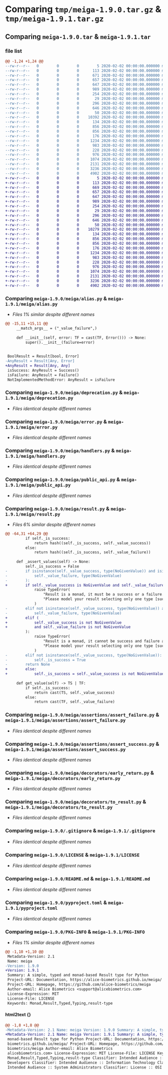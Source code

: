 # Comparing `tmp/meiga-1.9.0.tar.gz` & `tmp/meiga-1.9.1.tar.gz`

## Comparing `meiga-1.9.0.tar` & `meiga-1.9.1.tar`

### file list

```diff
@@ -1,24 +1,24 @@
--rw-r--r--   0        0        0        5 2020-02-02 00:00:00.000000 meiga-1.9.0/meiga/VERSION
--rw-r--r--   0        0        0      113 2020-02-02 00:00:00.000000 meiga-1.9.0/meiga/__init__.py
--rw-r--r--   0        0        0      671 2020-02-02 00:00:00.000000 meiga-1.9.0/meiga/alias.py
--rw-r--r--   0        0        0      657 2020-02-02 00:00:00.000000 meiga-1.9.0/meiga/deprecation.py
--rw-r--r--   0        0        0      647 2020-02-02 00:00:00.000000 meiga-1.9.0/meiga/error.py
--rw-r--r--   0        0        0      989 2020-02-02 00:00:00.000000 meiga-1.9.0/meiga/handlers.py
--rw-r--r--   0        0        0      254 2020-02-02 00:00:00.000000 meiga-1.9.0/meiga/misc.py
--rw-r--r--   0        0        0       29 2020-02-02 00:00:00.000000 meiga-1.9.0/meiga/no_given_value.py
--rw-r--r--   0        0        0      296 2020-02-02 00:00:00.000000 meiga-1.9.0/meiga/on_failure_exception.py
--rw-r--r--   0        0        0      646 2020-02-02 00:00:00.000000 meiga-1.9.0/meiga/public_api.py
--rw-r--r--   0        0        0       50 2020-02-02 00:00:00.000000 meiga-1.9.0/meiga/py.typed
--rw-r--r--   0        0        0    10392 2020-02-02 00:00:00.000000 meiga-1.9.0/meiga/result.py
--rw-r--r--   0        0        0      134 2020-02-02 00:00:00.000000 meiga-1.9.0/meiga/assertions/__init__.py
--rw-r--r--   0        0        0      856 2020-02-02 00:00:00.000000 meiga-1.9.0/meiga/assertions/assert_failure.py
--rw-r--r--   0        0        0      856 2020-02-02 00:00:00.000000 meiga-1.9.0/meiga/assertions/assert_success.py
--rw-r--r--   0        0        0      176 2020-02-02 00:00:00.000000 meiga-1.9.0/meiga/decorators/__init__.py
--rw-r--r--   0        0        0     1234 2020-02-02 00:00:00.000000 meiga-1.9.0/meiga/decorators/early_return.py
--rw-r--r--   0        0        0      983 2020-02-02 00:00:00.000000 meiga-1.9.0/meiga/decorators/to_result.py
--rw-r--r--   0        0        0      228 2020-02-02 00:00:00.000000 meiga-1.9.0/meiga/decorators/unexpected_decoration_order_error.py
--rw-r--r--   0        0        0      976 2020-02-02 00:00:00.000000 meiga-1.9.0/.gitignore
--rw-r--r--   0        0        0     1074 2020-02-02 00:00:00.000000 meiga-1.9.0/LICENSE
--rw-r--r--   0        0        0     2131 2020-02-02 00:00:00.000000 meiga-1.9.0/README.md
--rw-r--r--   0        0        0     3236 2020-02-02 00:00:00.000000 meiga-1.9.0/pyproject.toml
--rw-r--r--   0        0        0     4902 2020-02-02 00:00:00.000000 meiga-1.9.0/PKG-INFO
+-rw-r--r--   0        0        0        5 2020-02-02 00:00:00.000000 meiga-1.9.1/meiga/VERSION
+-rw-r--r--   0        0        0      113 2020-02-02 00:00:00.000000 meiga-1.9.1/meiga/__init__.py
+-rw-r--r--   0        0        0      669 2020-02-02 00:00:00.000000 meiga-1.9.1/meiga/alias.py
+-rw-r--r--   0        0        0      657 2020-02-02 00:00:00.000000 meiga-1.9.1/meiga/deprecation.py
+-rw-r--r--   0        0        0      647 2020-02-02 00:00:00.000000 meiga-1.9.1/meiga/error.py
+-rw-r--r--   0        0        0      989 2020-02-02 00:00:00.000000 meiga-1.9.1/meiga/handlers.py
+-rw-r--r--   0        0        0      254 2020-02-02 00:00:00.000000 meiga-1.9.1/meiga/misc.py
+-rw-r--r--   0        0        0       29 2020-02-02 00:00:00.000000 meiga-1.9.1/meiga/no_given_value.py
+-rw-r--r--   0        0        0      296 2020-02-02 00:00:00.000000 meiga-1.9.1/meiga/on_failure_exception.py
+-rw-r--r--   0        0        0      646 2020-02-02 00:00:00.000000 meiga-1.9.1/meiga/public_api.py
+-rw-r--r--   0        0        0       50 2020-02-02 00:00:00.000000 meiga-1.9.1/meiga/py.typed
+-rw-r--r--   0        0        0    10279 2020-02-02 00:00:00.000000 meiga-1.9.1/meiga/result.py
+-rw-r--r--   0        0        0      134 2020-02-02 00:00:00.000000 meiga-1.9.1/meiga/assertions/__init__.py
+-rw-r--r--   0        0        0      856 2020-02-02 00:00:00.000000 meiga-1.9.1/meiga/assertions/assert_failure.py
+-rw-r--r--   0        0        0      856 2020-02-02 00:00:00.000000 meiga-1.9.1/meiga/assertions/assert_success.py
+-rw-r--r--   0        0        0      176 2020-02-02 00:00:00.000000 meiga-1.9.1/meiga/decorators/__init__.py
+-rw-r--r--   0        0        0     1234 2020-02-02 00:00:00.000000 meiga-1.9.1/meiga/decorators/early_return.py
+-rw-r--r--   0        0        0      983 2020-02-02 00:00:00.000000 meiga-1.9.1/meiga/decorators/to_result.py
+-rw-r--r--   0        0        0      228 2020-02-02 00:00:00.000000 meiga-1.9.1/meiga/decorators/unexpected_decoration_order_error.py
+-rw-r--r--   0        0        0      976 2020-02-02 00:00:00.000000 meiga-1.9.1/.gitignore
+-rw-r--r--   0        0        0     1074 2020-02-02 00:00:00.000000 meiga-1.9.1/LICENSE
+-rw-r--r--   0        0        0     2131 2020-02-02 00:00:00.000000 meiga-1.9.1/README.md
+-rw-r--r--   0        0        0     3236 2020-02-02 00:00:00.000000 meiga-1.9.1/pyproject.toml
+-rw-r--r--   0        0        0     4902 2020-02-02 00:00:00.000000 meiga-1.9.1/PKG-INFO
```

### Comparing `meiga-1.9.0/meiga/alias.py` & `meiga-1.9.1/meiga/alias.py`

 * *Files 1% similar despite different names*

```diff
@@ -15,11 +15,11 @@
     __match_args__ = ("_value_failure",)
 
     def __init__(self, error: TF = cast(TF, Error())) -> None:
         super().__init__(failure=error)
 
 
 BoolResult = Result[bool, Error]
-AnyResult = Result[Any, Error]
+AnyResult = Result[Any, Any]
 isSuccess: AnyResult = Success()
 isFailure: AnyResult = Failure()
 NotImplementedMethodError: AnyResult = isFailure
```

### Comparing `meiga-1.9.0/meiga/deprecation.py` & `meiga-1.9.1/meiga/deprecation.py`

 * *Files identical despite different names*

### Comparing `meiga-1.9.0/meiga/error.py` & `meiga-1.9.1/meiga/error.py`

 * *Files identical despite different names*

### Comparing `meiga-1.9.0/meiga/handlers.py` & `meiga-1.9.1/meiga/handlers.py`

 * *Files identical despite different names*

### Comparing `meiga-1.9.0/meiga/public_api.py` & `meiga-1.9.1/meiga/public_api.py`

 * *Files identical despite different names*

### Comparing `meiga-1.9.0/meiga/result.py` & `meiga-1.9.1/meiga/result.py`

 * *Files 6% similar despite different names*

```diff
@@ -64,31 +64,29 @@
         if self._is_success:
             return hash((self._is_success, self._value_success))
         else:
             return hash((self._is_success, self._value_failure))
 
     def _assert_values(self) -> None:
         self._is_success = False
-        if isinstance(self._value_success, type(NoGivenValue)) and isinstance(
-            self._value_failure, type(NoGivenValue)
-        ):
+        if self._value_success is NoGivenValue and self._value_failure is NoGivenValue:
             raise TypeError(
                 "Result is a monad, it must be a success or a failure. "
                 "Please model your result selecting only one type [success or failure]."
             )
-        elif not isinstance(self._value_success, type(NoGivenValue)) and not isinstance(
-            self._value_failure, type(NoGivenValue)
+        elif (
+            self._value_success is not NoGivenValue
+            and self._value_failure is not NoGivenValue
         ):
             raise TypeError(
                 "Result is a monad, it cannot be success and failure at the same time. "
                 "Please model your result selecting only one type [success or failure]."
             )
-        elif not isinstance(self._value_success, type(NoGivenValue)):
-            self._is_success = True
-        return None
+        else:
+            self._is_success = self._value_success is not NoGivenValue
 
     def get_value(self) -> TS | TF:
         if self._is_success:
             return cast(TS, self._value_success)
         else:
             return cast(TF, self._value_failure)
```

### Comparing `meiga-1.9.0/meiga/assertions/assert_failure.py` & `meiga-1.9.1/meiga/assertions/assert_failure.py`

 * *Files identical despite different names*

### Comparing `meiga-1.9.0/meiga/assertions/assert_success.py` & `meiga-1.9.1/meiga/assertions/assert_success.py`

 * *Files identical despite different names*

### Comparing `meiga-1.9.0/meiga/decorators/early_return.py` & `meiga-1.9.1/meiga/decorators/early_return.py`

 * *Files identical despite different names*

### Comparing `meiga-1.9.0/meiga/decorators/to_result.py` & `meiga-1.9.1/meiga/decorators/to_result.py`

 * *Files identical despite different names*

### Comparing `meiga-1.9.0/.gitignore` & `meiga-1.9.1/.gitignore`

 * *Files identical despite different names*

### Comparing `meiga-1.9.0/LICENSE` & `meiga-1.9.1/LICENSE`

 * *Files identical despite different names*

### Comparing `meiga-1.9.0/README.md` & `meiga-1.9.1/README.md`

 * *Files identical despite different names*

### Comparing `meiga-1.9.0/pyproject.toml` & `meiga-1.9.1/pyproject.toml`

 * *Files identical despite different names*

### Comparing `meiga-1.9.0/PKG-INFO` & `meiga-1.9.1/PKG-INFO`

 * *Files 1% similar despite different names*

```diff
@@ -1,10 +1,10 @@
 Metadata-Version: 2.1
 Name: meiga
-Version: 1.9.0
+Version: 1.9.1
 Summary: A simple, typed and monad-based Result type for Python
 Project-URL: Documentation, https://alice-biometrics.github.io/meiga/
 Project-URL: Homepage, https://github.com/alice-biometrics/meiga
 Author-email: Alice Biometrics <support@alicebiometrics.com>
 License-Expression: MIT
 License-File: LICENSE
 Keywords: Monad,Result,Typed,Typing,result-type
```

#### html2text {}

```diff
@@ -1,8 +1,8 @@
-Metadata-Version: 2.1 Name: meiga Version: 1.9.0 Summary: A simple, typed and
+Metadata-Version: 2.1 Name: meiga Version: 1.9.1 Summary: A simple, typed and
 monad-based Result type for Python Project-URL: Documentation, https://alice-
 biometrics.github.io/meiga/ Project-URL: Homepage, https://github.com/alice-
 biometrics/meiga Author-email: Alice Biometrics
 alicebiometrics.com> License-Expression: MIT License-File: LICENSE Keywords:
 Monad,Result,Typed,Typing,result-type Classifier: Intended Audience ::
 Developers Classifier: Intended Audience :: Information Technology Classifier:
 Intended Audience :: System Administrators Classifier: License :: OSI Approved
```

